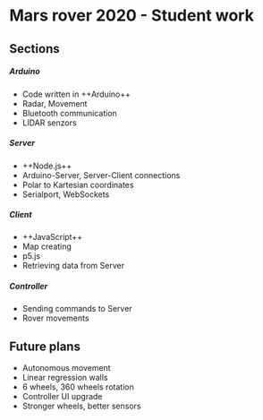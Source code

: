 # Mars rover 2020 - Student work
## Sections
##### Arduino
- Code written in ++Arduino++
- Radar, Movement
- Bluetooth communication
- LIDAR senzors
        
##### Server
- ++Node.js++
- Arduino-Server, Server-Client connections
- Polar to Kartesian coordinates
- Serialport, WebSockets
        
##### Client
- ++JavaScript++
- Map creating
- p5.js
- Retrieving data from Server
        
##### Controller
- Sending commands to Server
- Rover movements

## Future plans
- Autonomous movement
- Linear regression walls
- 6 wheels, 360 wheels rotation
- Controller UI upgrade
- Stronger wheels, better sensors
